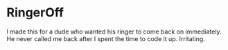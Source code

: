 RingerOff
=========
I made this for a dude who wanted his ringer to come back on immediately.  He never called me back after 
I spent the time to code it up.  Irritating.
